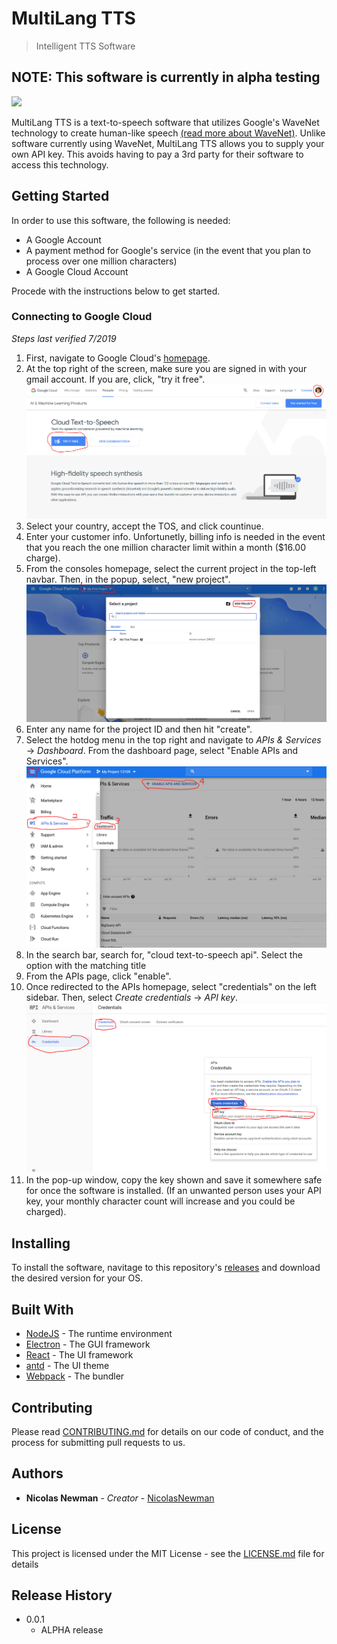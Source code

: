 # MultiLang TTS

> Intelligent TTS Software

## NOTE: This software is currently in alpha testing

![](header.png)

MultiLang TTS is a text-to-speech software that utilizes Google's WaveNet technology to create human-like speech [(read more about WaveNet)](https://arxiv.org/pdf/1609.03499.pdf). Unlike software currently using WaveNet, MultiLang TTS allows you to supply your own API key. This avoids having to pay a 3rd party for their software to access this technology.

## Getting Started

In order to use this software, the following is needed:

-   A Google Account
-   A payment method for Google's service (in the event that you plan to process over one million characters)
-   A Google Cloud Account

Procede with the instructions below to get started.

### Connecting to Google Cloud

_Steps last verified 7/2019_

1. First, navigate to Google Cloud's [homepage](https://cloud.google.com/text-to-speech/).
2. At the top right of the screen, make sure you are signed in with your gmail account. If you are, click, "try it free".
   ![visual assist for step two](img/GS1-S2.png)
3. Select your country, accept the TOS, and click countinue.
4. Enter your customer info. Unfortunetly, billing info is needed in the event that you reach the one million character limit within a month (\$16.00 charge).
5. From the consoles homepage, select the current project in the top-left navbar. Then, in the popup, select, "new project".
   ![visual assist for step five](img/GS1-S5.png)
6. Enter any name for the project ID and then hit "create".
7. Select the hotdog menu in the top right and navigate to _APIs & Services_ -> _Dashboard_. From the dashboard page, select "Enable APIs and Services".
   ![visual assist for step seven](img/GS1-S7.png)
8. In the search bar, search for, "cloud text-to-speech api". Select the option with the matching title
9. From the APIs page, click "enable".
10. Once redirected to the APIs homepage, select "credentials" on the left sidebar. Then, select _Create credentials_ -> _API key_.
    ![visual assist for step ten](img/GS1-S10.png)
11. In the pop-up window, copy the key shown and save it somewhere safe for once the software is installed. (If an unwanted person uses your API key, your monthly character count will increase and you could be charged).

## Installing

To install the software, navitage to this repository's [releases](https://github.com/NicolasNewman/MultiLang-TTS/releases) and download the desired version for your OS.

## Built With

-   [NodeJS](https://nodejs.org/en/) - The runtime environment
-   [Electron](https://electronjs.org/) - The GUI framework
-   [React](https://reactjs.org/) - The UI framework
-   [antd](https://ant.design/) - The UI theme
-   [Webpack](https://webpack.js.org/) - The bundler

## Contributing

Please read [CONTRIBUTING.md](https://gist.github.com/PurpleBooth/b24679402957c63ec426) for details on our code of conduct, and the process for submitting pull requests to us.

## Authors

-   **Nicolas Newman** - _Creator_ - [NicolasNewman](https://github.com/NicolasNewman)

## License

This project is licensed under the MIT License - see the [LICENSE.md](LICENSE.md) file for details

## Release History

-   0.0.1
    -   ALPHA release
